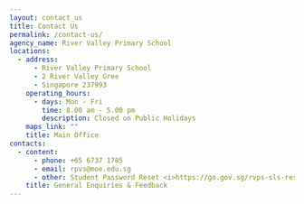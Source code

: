 ```yaml
---
layout: contact_us
title: Contact Us
permalink: /contact-us/
agency_name: River Valley Primary School
locations:
  - address:
      - River Valley Primary School
      - 2 River Valley Gree
      - Singapore 237993
    operating_hours:
      - days: Mon - Fri
        time: 8.00 am - 5.00 pm
        description: Closed on Public Holidays
    maps_link: ""
    title: Main Office
contacts:
  - content:
      - phone: +65 6737 1785
      - email: rpvs@moe.edu.sg
      - other: Student Password Reset <i>https://go.gov.sg/rvps-sls-reset-request</i>
    title: General Enquiries & Feedback
---
```

